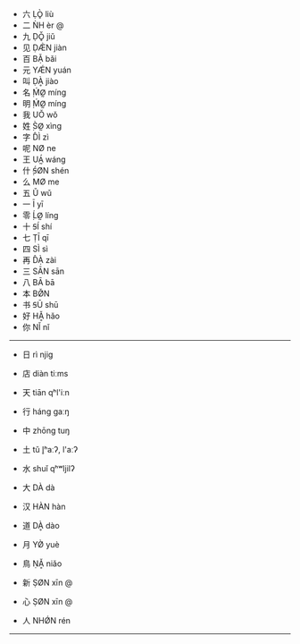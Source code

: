 * 六 ḶÒ̥ liù
* 二 ǸH èr @
* 九 ḌǑ̥ jiǔ
* 见 ḌÆ̀N jiàn
* 百 BẠ̌ bǎi
* 元 YǼN yuán
* 叫 ḌḀ̀ jiào
* 名 ̣ḾØ̰ míng
* 明 ̣ḾØ̰ míng
* 我 UǑ wǒ
* 姓 ̣S̀Ø̰ xìng
* 字 D̂Ì zì
* 呢 NØ ne
* 王 UÁ̰ wáng	
* 什 ̣Ꞩ́ØN shén
* 么 MØ me
* 五 Ǔ wǔ
* 一 Ī yī
* 零 ̣ĹØ̰ líng
* 十 ꞨÍ shí
* 七 ṬĪ qī
* 四 SÌ sì
* 再 D̂Ạ̀ zài
* 三 SĀN sān
* 八 BĀ bā
* 本 BØ̌N
* 书 ꞨŪ shū
* 好 HḀ̌ hǎo
* 你 NǏ nǐ

---

* 日 rì njiɡ
* 店 diàn tiːms
* 天 tiān qʰl'iːn
* 行 háng ɡaːŋ
* 中 zhōng tuŋ

* 土 tǔ l̥ʰaːʔ, l'aːʔ
* 水 shuǐ qʰʷljilʔ

* 大 DÀ dà
* 汉 HÀN hàn
* 道 DḀ̀ dào
* 月 YØ̀ yuè
* 鳥 ṆḀ̌ niǎo
* 新 ṢØN xīn @
* 心 ṢØN xīn @
* 人 NHǾN rén


---

